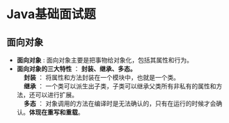 # Java基础面试题

## 面向对象
- **面向对象** : 面向对象主要是把事物给对象化，包括其属性和行为。
- **面向对象的三大特性** ： **封装、继承、多态。**         <br>
  &nbsp;&nbsp;&nbsp; **封装** ： 将属性和方法封装在一个模块中，也就是一个类。  <br>
  &nbsp;&nbsp;&nbsp; **继承** ： 一个类可以派生出子类，子类可以继承父类所有非私有的属性和方法，还可以进行扩展。   <br>
  &nbsp;&nbsp;&nbsp; **多态** ： 对象调用的方法在编译时是无法确认的，只有在运行的时候才会确认。**体现在重写和重载**。
